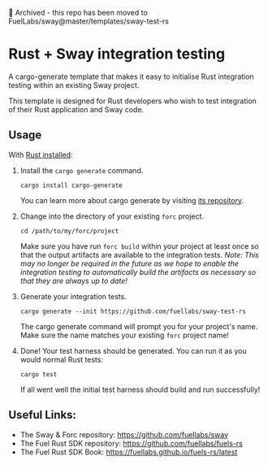 📁 Archived - this repo has been moved to FuelLabs/sway@master/templates/sway-test-rs

# Rust + Sway integration testing

A cargo-generate template that makes it easy to initialise Rust integration
testing within an existing Sway project.

This template is designed for Rust developers who wish to test integration of
their Rust application and Sway code.

## Usage

With [Rust installed][rust-installation]:

1. Install the `cargo generate` command.
   ```
   cargo install cargo-generate
   ```
   You can learn more about cargo generate by visiting [its
   repository][cargo-generate-repo].

2. Change into the directory of your existing `forc` project.
   ```
   cd /path/to/my/forc/project
   ```
   Make sure you have run `forc build` within your project at least once so that
   the output artifacts are available to the integration tests. *Note: This may
   no longer be required in the future as we hope to enable the integration
   testing to automatically build the artifacts as necessary so that they are
   always up to date!*

3. Generate your integration tests.
   ```
   cargo generate --init https://github.com/fuellabs/sway-test-rs
   ```
   The cargo generate command will prompt you for your project's name. Make sure
   the name matches your existing `forc` project name!

4. Done! Your test harness should be generated. You can run it as you would
   normal Rust tests:
   ```
   cargo test
   ```
   If all went well the initial test harness should build and run successfully!

## Useful Links:

- The Sway & Forc repository: https://github.com/fuellabs/sway
- The Fuel Rust SDK repository: https://github.com/fuellabs/fuels-rs
- The Fuel Rust SDK Book: https://fuellabs.github.io/fuels-rs/latest

[rust-installation]: https://www.rust-lang.org/tools/install
[cargo-generate-repo]: https://github.com/cargo-generate/cargo-generate
